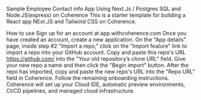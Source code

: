 Sample Employee Contact info App Using Next.Js / Postgres SQL and  Node.JS(express) on Coherence
This is a starter template for building a React app NExt.JS and Tailwind CSS on Coherence.

How to use
Sign up for an account at app.withcoherence.com
Once you have created an account, create a new application.
On the "App details" page, inside step #2 "Import a repo," click on the "Import feature" link to import a repo into your GitHub account.
Copy and paste this repo's URL https://github.com/<repo name> into the "Your old repository’s clone URL" field.
Give your new repo a name and then click the "Begin import" button.
After the repo has imported, copy and paste the new repo's URL into the "Repo URL" field in Coherence.
Follow the remaining onboarding instructions.
Coherence will set up your Cloud IDE, automatic preview environments, CI/CD pipelines, and managed cloud infrastructure.
